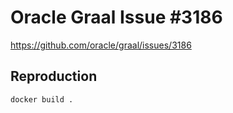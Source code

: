 # Oracle Graal Issue #3186

https://github.com/oracle/graal/issues/3186

## Reproduction

```sh
docker build .
```

